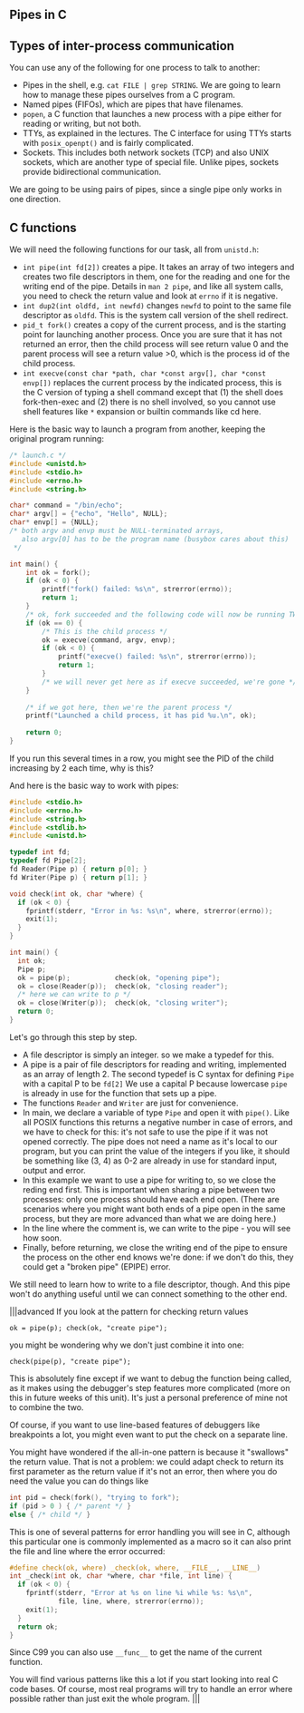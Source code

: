 ## Pipes in C

## Types of inter-process communication

You can use any of the following for one process to talk to another:

  - Pipes in the shell, e.g. `cat FILE | grep STRING`. We are going to learn how to manage these pipes ourselves from a C program.
  - Named pipes (FIFOs), which are pipes that have filenames.
  - `popen`, a C function that launches a new process with a pipe either for reading or writing, but not both.
  - TTYs, as explained in the lectures. The C interface for using TTYs starts with `posix_openpt()` and is fairly complicated.
  - Sockets. This includes both network sockets (TCP) and also UNIX sockets, which are another type of special file. Unlike pipes, sockets provide bidirectional communication.

We are going to be using pairs of pipes, since a single pipe only works in one direction.

## C functions

We will need the following functions for our task, all from `unistd.h`:

  - `int pipe(int fd[2])` creates a pipe. It takes an array of two integers and creates two file descriptors in them, one for the reading and one for the writing end of the pipe. Details in `man 2 pipe`, and like all system calls, you need to check the return value and look at `errno` if it is negative.
  - `int dup2(int oldfd, int newfd)` changes `newfd` to point to the same file descriptor as `oldfd`. This is the system call version of the shell redirect.
  - `pid_t fork()` creates a copy of the current process, and is the starting point for launching another process. Once you are sure that it has not returned an error, then the child process will see return value 0 and the parent process will see a return value >0, which is the process id of the child process.
  - `int execve(const char *path, char *const argv[], char *const envp[])` replaces the current process by the indicated process, this is the C version of typing a shell command except that (1) the shell does fork-then-exec and (2) there is no shell involved, so you cannot use shell features like `*` expansion or builtin commands like cd here.

Here is the basic way to launch a program from another, keeping the original program running:

```C
/* launch.c */
#include <unistd.h>
#include <stdio.h>
#include <errno.h>
#include <string.h>

char* command = "/bin/echo";
char* argv[] = {"echo", "Hello", NULL};
char* envp[] = {NULL};
/* both argv and envp must be NULL-terminated arrays,
   also argv[0] has to be the program name (busybox cares about this)
 */

int main() {
    int ok = fork();
    if (ok < 0) {
        printf("fork() failed: %s\n", strerror(errno));
        return 1;
    }
    /* ok, fork succeeded and the following code will now be running TWICE */
    if (ok == 0) {
        /* This is the child process */
        ok = execve(command, argv, envp);
        if (ok < 0) {
            printf("execve() failed: %s\n", strerror(errno));
            return 1;
        }
        /* we will never get here as if execve succeeded, we're gone */
    }
    
    /* if we got here, then we're the parent process */
    printf("Launched a child process, it has pid %u.\n", ok);
    
    return 0;
}
```
If you run this several times in a row, you might see the PID of the child increasing by 2 each time, why is this?

And here is the basic way to work with pipes:

```C
#include <stdio.h>
#include <errno.h>
#include <string.h>
#include <stdlib.h>
#include <unistd.h>

typedef int fd;
typedef fd Pipe[2];
fd Reader(Pipe p) { return p[0]; }
fd Writer(Pipe p) { return p[1]; }

void check(int ok, char *where) {
  if (ok < 0) {
    fprintf(stderr, "Error in %s: %s\n", where, strerror(errno));
    exit(1);
  }
}

int main() {
  int ok;
  Pipe p;
  ok = pipe(p);           check(ok, "opening pipe");
  ok = close(Reader(p));  check(ok, "closing reader");
  /* here we can write to p */
  ok = close(Writer(p));  check(ok, "closing writer");
  return 0;
}
```

Let's go through this step by step.

  * A file descriptor is simply an integer. so we make a typedef for this.
  * A pipe is a pair of file descriptors for reading and writing, implemented as an array of length 2. The second typedef is C syntax for defining `Pipe` with a capital P to be `fd[2]` We use a capital P because lowercase `pipe` is already in use for the function that sets up a pipe.
  * The functions `Reader` and `Writer` are just for convenience.
  * In main, we declare a variable of type `Pipe` and open it with `pipe()`. Like all POSIX functions this returns a negative number in case of errors, and we have to check for this: it's not safe to use the pipe if it was not opened correctly. The pipe does not need a name as it's local to our program, but you can print the value of the integers if you like, it should be something like (3, 4) as 0-2 are already in use for standard input, output and error.
  * In this example we want to use a pipe for writing to, so we close the reding end first. This is important when sharing a pipe between two processes: only one process should have each end open. (There are scenarios where you might want both ends of a pipe open in the same process, but they are more advanced than what we are doing here.)
  * In the line where the comment is, we can write to the pipe - you will see how soon.
  * Finally, before returning, we close the writing end of the pipe to ensure the process on the other end knows we're done: if we don't do this, they could get a "broken pipe" (EPIPE) error.

We still need to learn how to write to a file descriptor, though. And this pipe won't do anything useful until we can connect something to the other end.

|||advanced
If you look at the pattern for checking return values

    ok = pipe(p); check(ok, "create pipe");

you might be wondering why we don't just combine it into one:

    check(pipe(p), "create pipe");

This is absolutely fine except if we want to debug the function being called, as it makes using the debugger's step features more complicated (more on this in future weeks of this unit). It's just a personal preference of mine not to combine the two.

Of course, if you want to use line-based features of debuggers like breakpoints a lot, you might even want to put the check on a separate line.

You might have wondered if the all-in-one pattern is because it "swallows" the return value. That is not a problem: we could adapt check to return its first parameter as the return value if it's not an error, then where you do need the value you can do things like

```C
int pid = check(fork(), "trying to fork");
if (pid > 0 ) { /* parent */ }
else { /* child */ }
```

This is one of several patterns for error handling you will see in C, although this particular one is commonly implemented as a macro so it can also print the file and line where the error occurred:

```C
#define check(ok, where) _check(ok, where, __FILE__, __LINE__)
int _check(int ok, char *where, char *file, int line) {
  if (ok < 0) {
    fprintf(stderr, "Error at %s on line %i while %s: %s\n", 
            file, line, where, strerror(errno));
    exit(1);
  }
  return ok;
}
```

Since C99 you can also use `__func__` to get the name of the current function.

You will find various patterns like this a lot if you start looking into real C code bases. Of course, most real programs will try to handle an error where possible rather than just exit the whole program.
|||